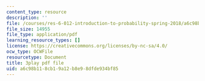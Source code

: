 ```yaml
---
content_type: resource
description: ''
file: /courses/res-6-012-introduction-to-probability-spring-2018/a6c98b118cb19a12b8e98dfde934bf85_GkD5tIgc-Bo.pdf
file_size: 14955
file_type: application/pdf
learning_resource_types: []
license: https://creativecommons.org/licenses/by-nc-sa/4.0/
ocw_type: OCWFile
resourcetype: Document
title: 3play pdf file
uid: a6c98b11-8cb1-9a12-b8e9-8dfde934bf85
---
```

